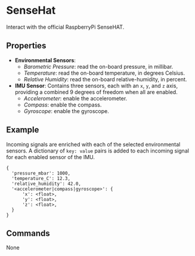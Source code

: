 SenseHat
=======
Interact with the official RaspberryPi SenseHAT.

Properties
----------
- **Environmental Sensors**:
  - *Barometric Pressure*: read the on-board pressure, in millibar.
  - *Temperature*: read the on-board temperature, in degrees Celsius.
  - *Relative Humidity*: read the on-board relative-humidity, in percent.
- **IMU Sensor**: Contains three sensors, each with an `x`, `y`, and `z` axis, providing a combined 9 degrees of freedom when all are enabled.
  - *Accelerometer*: enable the accelerometer.
  - *Compass*: enable the compass.
  - *Gyroscope*: enable the gyroscope.

Example
-------
Incoming signals are enriched with each of the selected environmental sensors. A dictionary of `key: value` pairs is added to each incoming signal for each enabled sensor of the IMU.

```
{
  'pressure_mbar': 1000,
  'temperature_C': 12.3,
  'relative_humidity': 42.0,
  '<accelerometer|compass|gyroscope>': {
      'x': <float>,
      'y': <float>,
      'z': <float>,
  }
}
```

Commands
--------
None
